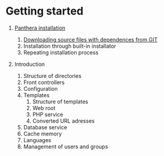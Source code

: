 Getting started
=================

1. [Panthera installation](https://github.com/Panthera-Framework/panthera-docs/edit/master/src/en/panthera-installation/index.md)
    1. [Downloading source files with dependences from GIT](https://github.com/Panthera-Framework/panthera-docs/edit/master/src/en/panthera-installation/index.md#)
    2. Installation through built-in installator
    3. Repeating installation process

2. Introduction
    1. Structure of directories
    2. Front controllers
    3. Configuration
    4. Templates
        1. Structure of templates
        2. Web root
        3. PHP service
        4. Converted URL adresses
    5. Database service
    6. Cache memory
    7. Languages
    8. Management of users and groups
